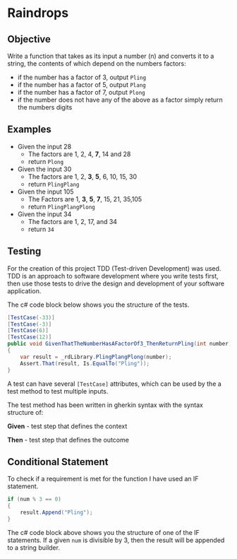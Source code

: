# Raindrops



## Objective

Write a function that takes as its input a number (n) and converts it to a string, the contents of which depend on the numbers factors:

- if the number has a factor of 3, output `Pling`
- if the number has a factor of 5, output `Plang`
- if the number has a factor of 7, output `Plong`
- if the number does not have any of the above as a factor simply return the numbers digits



## Examples

- Given the input 28
	-  The factors are 1, 2, 4, **7**, 14 and 28
	-   return  `Plong`
- Given the input 30
	-  The factors are 1, 2, **3**, **5**, 6, 10, 15, 30
	-   return `PlingPlang`
- Given the input 105
	-  The Factors are 1, **3**, **5**, **7**, 15, 21, 35,105
	-  return `PlingPlangPlong`
- Given the input 34
	- The factors are 1, 2, 17, and 34
	-  return `34`



## Testing

For the creation of this project TDD (Test-driven Development) was used. TDD is an approach to software development where you write tests first, then use those tests to drive the design and development of your software application. 	

The c# code block below shows you the structure of the tests.

```c#
[TestCase(-33)]
[TestCase(-3)]
[TestCase(6)]
[TestCase(12)]
public void GivenThatTheNumberHasAFactorOf3_ThenReturnPling(int number)
{
    var result = _rdLibrary.PlingPlangPlong(number);
    Assert.That(result, Is.EqualTo("Pling"));
}

```

A test can have several `[TestCase]` attributes, which can be used by the a test method to test multiple inputs.

The test method has been written in gherkin syntax with the syntax structure of:

**Given** - test step that defines the context

**Then** -  test step that defines the outcome



## Conditional Statement

To check if a requirement is met for the function I have used an IF statement. 

```c#
if (num % 3 == 0)
{
    result.Append("Pling");
}
```

The c# code block above shows you the structure of one of the IF statements. If a given `num` is divisible by 3, then the result will be appended to a string builder.





